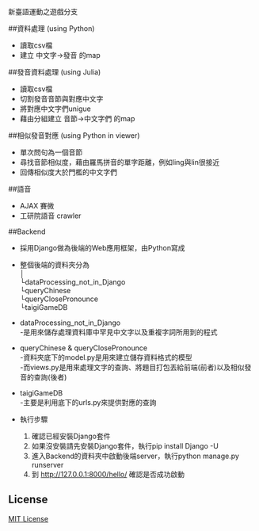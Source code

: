 新臺語運動之遊戲分支

##資料處理 (using Python)

* 讀取csv檔
* 建立 中文字->發音 的map

##發音資料處理 (using Julia)

* 讀取csv檔
* 切割發音音節與對應中文字
* 將對應中文字們unigue
* 藉由分組建立 音節->中文字們 的map

##相似發音對應 (using Python in viewer)

* 單次問句為一個音節
* 尋找音節相似度，藉由羅馬拼音的單字距離，例如ling與lin很接近
* 回傳相似度大於門檻的中文字們

##語音

* AJAX 賽微
* 工研院語音 crawler

##Backend

* 採用Django做為後端的Web應用框架，由Python寫成
* 整個後端的資料夾分為<br/>
  │<br/>
  └dataProcessing_not_in_Django<br/>
  └queryChinese<br/>
  └queryClosePronounce<br/>
  └taigiGameDB<br/>

* dataProcessing_not_in_Django<br/>
  -是用來儲存處理資料庫中罕見中文字以及重複字詞所用到的程式
* queryChinese & queryClosePronounce<br/>
  -資料夾底下的model.py是用來建立儲存資料格式的模型<br/>
  -而views.py是用來處理文字的查詢、將題目打包丟給前端(前者)以及相似發音的查詢(後者)
* taigiGameDB<br/>
  -主要是利用底下的urls.py來提供對應的查詢

* 執行步驟
  1. 確認已經安裝Django套件
  2. 如果沒安裝請先安裝Django套件，執行pip install Django -U
  3. 進入Backend的資料夾中啟動後端server，執行python manage.py runserver
  4. 到 http://127.0.0.1:8000/hello/ 確認是否成功啟動
  


## License

[MIT License](http://g0v.mit-license.org/)
  
